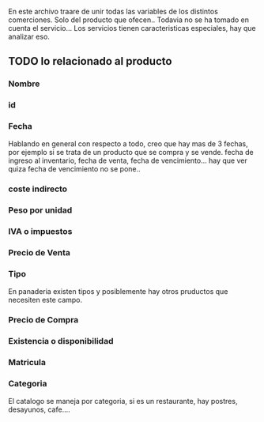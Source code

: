 En este archivo traare de unir todas las variables de los distintos comerciones. Solo del producto que ofecen.. Todavia no se ha tomado en cuenta el
servicio... Los servicios tienen caracteristicas especiales, hay que analizar eso.

## TODO lo relacionado al producto

### Nombre 

### id

### Fecha

Hablando en general con respecto a todo, creo que hay  mas de 3 fechas, por ejemplo si se trata de un producto que se compra y se vende. fecha de ingreso 
al inventario, fecha de venta, fecha de vencimiento... hay que ver quiza fecha de vencimiento no se pone..

### coste indirecto

### Peso por unidad

### IVA o impuestos

### Precio de Venta

### Tipo

En panaderia existen tipos y posiblemente hay otros pruductos que necesiten este campo.

### Precio de Compra

### Existencia o disponibilidad

### Matricula


### Categoria

El catalogo se maneja por categoria, si es un restaurante, hay postres, desayunos, cafe.... 












